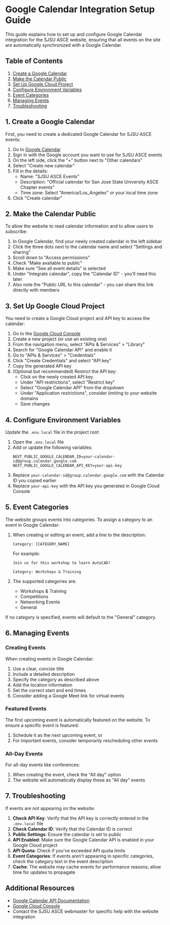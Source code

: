 # Google Calendar Integration Setup Guide

This guide explains how to set up and configure Google Calendar integration for the SJSU ASCE website, ensuring that all events on the site are automatically synchronized with a Google Calendar.

## Table of Contents

1. [Create a Google Calendar](#1-create-a-google-calendar)
2. [Make the Calendar Public](#2-make-the-calendar-public)
3. [Set Up Google Cloud Project](#3-set-up-google-cloud-project)
4. [Configure Environment Variables](#4-configure-environment-variables)
5. [Event Categories](#5-event-categories)
6. [Managing Events](#6-managing-events)
7. [Troubleshooting](#7-troubleshooting)

## 1. Create a Google Calendar

First, you need to create a dedicated Google Calendar for SJSU ASCE events:

1. Go to [Google Calendar](https://calendar.google.com)
2. Sign in with the Google account you want to use for SJSU ASCE events
3. On the left side, click the "+" button next to "Other calendars"
4. Select "Create new calendar"
5. Fill in the details:
   - Name: "SJSU ASCE Events"
   - Description: "Official calendar for San Jose State University ASCE Chapter events"
   - Time zone: Select "America/Los_Angeles" or your local time zone
6. Click "Create calendar"

## 2. Make the Calendar Public

To allow the website to read calendar information and to allow users to subscribe:

1. In Google Calendar, find your newly created calendar in the left sidebar
2. Click the three dots next to the calendar name and select "Settings and sharing"
3. Scroll down to "Access permissions"
4. Check "Make available to public"
5. Make sure "See all event details" is selected
6. Under "Integrate calendar", copy the "Calendar ID" - you'll need this later
7. Also note the "Public URL to this calendar" - you can share this link directly with members

## 3. Set Up Google Cloud Project

You need to create a Google Cloud project and API key to access the calendar:

1. Go to the [Google Cloud Console](https://console.cloud.google.com/)
2. Create a new project (or use an existing one)
3. From the navigation menu, select "APIs & Services" > "Library"
4. Search for "Google Calendar API" and enable it
5. Go to "APIs & Services" > "Credentials"
6. Click "Create Credentials" and select "API key"
7. Copy the generated API key
8. (Optional but recommended) Restrict the API key:
   - Click on the newly created API key
   - Under "API restrictions", select "Restrict key"
   - Select "Google Calendar API" from the dropdown
   - Under "Application restrictions", consider limiting to your website domains
   - Save changes

## 4. Configure Environment Variables

Update the `.env.local` file in the project root:

1. Open the `.env.local` file
2. Add or update the following variables:
   ```
   NEXT_PUBLIC_GOOGLE_CALENDAR_ID=your-calendar-id@group.calendar.google.com
   NEXT_PUBLIC_GOOGLE_CALENDAR_API_KEY=your-api-key
   ```
3. Replace `your-calendar-id@group.calendar.google.com` with the Calendar ID you copied earlier
4. Replace `your-api-key` with the API key you generated in Google Cloud Console

## 5. Event Categories

The website groups events into categories. To assign a category to an event in Google Calendar:

1. When creating or editing an event, add a line to the description:
   ```
   Category: [CATEGORY_NAME]
   ```
   
   For example:
   ```
   Join us for this workshop to learn AutoCAD!
   
   Category: Workshops & Training
   ```

2. The supported categories are:
   - Workshops & Training
   - Competitions
   - Networking Events
   - General

If no category is specified, events will default to the "General" category.

## 6. Managing Events

### Creating Events

When creating events in Google Calendar:

1. Use a clear, concise title
2. Include a detailed description
3. Specify the category as described above
4. Add the location information
5. Set the correct start and end times
6. Consider adding a Google Meet link for virtual events

### Featured Events

The first upcoming event is automatically featured on the website. To ensure a specific event is featured:

1. Schedule it as the next upcoming event, or
2. For important events, consider temporarily rescheduling other events

### All-Day Events

For all-day events like conferences:

1. When creating the event, check the "All day" option
2. The website will automatically display these as "All day" events

## 7. Troubleshooting

If events are not appearing on the website:

1. **Check API Key**: Verify that the API key is correctly entered in the `.env.local` file
2. **Check Calendar ID**: Verify that the Calendar ID is correct
3. **Public Settings**: Ensure the calendar is set to public
4. **API Enabled**: Make sure the Google Calendar API is enabled in your Google Cloud project
5. **API Quota**: Check if you've exceeded API quota limits
6. **Event Categories**: If events aren't appearing in specific categories, check the category text in the event description
7. **Cache**: The website may cache events for performance reasons; allow time for updates to propagate

## Additional Resources

- [Google Calendar API Documentation](https://developers.google.com/calendar)
- [Google Cloud Console](https://console.cloud.google.com/)
- Contact the SJSU ASCE webmaster for specific help with the website integration 